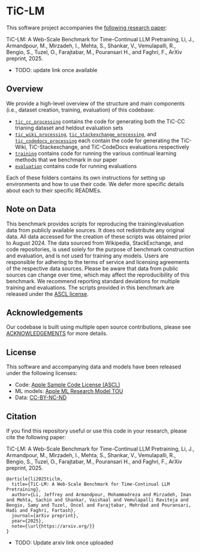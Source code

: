 # TiC-LM

This software project accompanies the [following research paper](https://arxiv.org/):

TiC-LM: A Web-Scale Benchmark for Time-Continual LLM Pretraining, Li, J., Armandpour, M., Mirzadeh, I., Mehta, S., Shankar, V., Vemulapalli, R., Bengio, S., Tuzel, O., Farajtabar, M., Pouransari H., and Faghri, F., ArXiv preprint, 2025.

- TODO: update link once available

## Overview

We provide a high-level overview of the structure and main components (i.e., dataset creation, training, evaluation) of this codebase:
- [`tic_cc_processing`](tic_cc_processing/) contains the code for generating both the TiC-CC trianing dataset and heldout evaluation sets
- [`tic_wiki_processing`](tic_wiki_processing/), [`tic_stackexchange_processing`](tic_stackexchange_proecssing/), and [`tic_codedocs_processing`](tic_codedocs_processing/) each contain the code for generating the TiC-Wiki, TiC-Stackexchange, and TiC-CodeDocs evaluations respectively
- [`training`](training/) contains code for running the various continual learning methods that we benchmark in our paper
- [`evaluation`](evaluation/) contains code for running evaluations

Each of these folders contains its own instructions for setting up environments and how to use their code. We defer more specific details about each to their specific READMEs.

## Note on Data

This benchmark provides scripts for reproducing the training/evaluation data from publicly available sources. It does not redistribute any original data. All data accessed for the creation of these scripts was obtained prior to August 2024. The data sourced from Wikipedia, StackExchange, and code repositories, is used solely for the purpose of benchmark construction and evaluation, and is not used for training any models. Users are responsible for adhering to the terms of service and licensing agreements of the respective data sources. Please be aware that data from public sources can change over time, which may affect the reproducibility of this benchmark. We recommend reporting standard deviations for multiple training and evaluations. The scripts provided in this benchmark are released under the [ASCL license](./LICENSE).

## Acknowledgements
Our codebase is built using multiple open source contributions, please see [ACKNOWLEDGEMENTS](ACKNOWLEDGEMENTS) for more details. 

## License

This software and accompanying data and models have been released under the 
following licenses:
- Code: [Apple Sample Code License (ASCL)](./LICENSE)
- ML models: [Apple ML Research Model TOU](./LICENSE_MODELS)
- Data: [CC-BY-NC-ND](https://creativecommons.org/licenses/by-nc-nd/4.0/)

## Citation

If you find this repository useful or use this code in your research, please cite the following paper:

TiC-LM: A Web-Scale Benchmark for Time-Continual LLM Pretraining, Li, J., Armandpour, M., Mirzadeh, I., Mehta, S., Shankar, V., Vemulapalli, R., Bengio, S., Tuzel, O., Farajtabar, M., Pouransari H., and Faghri, F., ArXiv preprint, 2025.

```
@article{li2025ticlm,
  title={TiC-LM: A Web-Scale Benchmark for Time-Continual LLM Pretraining},
  author={Li, Jeffrey and Armandpour, Mohammadreza and Mirzadeh, Iman and Mehta, Sachin and Shankar, Vaishaal and Vemulapalli Raviteja and Bengio, Samy and Tuzel, Oncel and Farajtabar, Mehrdad and Pouransari, Hadi and Faghri, Fartash},
  journal={arXiv preprint},
  year={2025},
  note={\url{https://arxiv.org/}}
}
```

- TODO: Update arxiv link once uploaded
